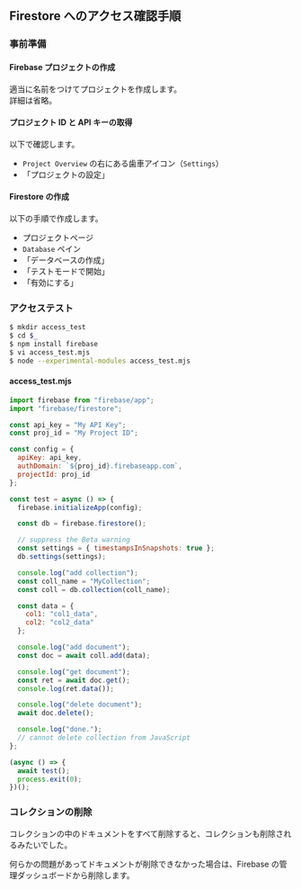 ## Firestore へのアクセス確認手順

### 事前準備

#### Firebase プロジェクトの作成

適当に名前をつけてプロジェクトを作成します。  
詳細は省略。

#### プロジェクト ID と API キーの取得

以下で確認します。

- `Project Overview` の右にある歯車アイコン（`Settings`）
- 「プロジェクトの設定」

#### Firestore の作成

以下の手順で作成します。

- プロジェクトページ
- `Database` ペイン
- 「データベースの作成」
- 「テストモードで開始」
- 「有効にする」

### アクセステスト

````sh
$ mkdir access_test
$ cd $_
$ npm install firebase
$ vi access_test.mjs
$ node --experimental-modules access_test.mjs
````

#### access_test.mjs

````javascript
import firebase from "firebase/app";
import "firebase/firestore";

const api_key = "My API Key";
const proj_id = "My Project ID";

const config = {
  apiKey: api_key,
  authDomain: `${proj_id}.firebaseapp.com`,
  projectId: proj_id
};

const test = async () => {
  firebase.initializeApp(config);

  const db = firebase.firestore();

  // suppress the Beta warning
  const settings = { timestampsInSnapshots: true };
  db.settings(settings);

  console.log("add collection");
  const coll_name = "MyCollection";
  const coll = db.collection(coll_name);

  const data = {
    col1: "col1_data",
    col2: "col2_data"
  };

  console.log("add document");
  const doc = await coll.add(data);

  console.log("get document");
  const ret = await doc.get();
  console.log(ret.data());

  console.log("delete document");
  await doc.delete();

  console.log("done.");
  // cannot delete collection from JavaScript
};

(async () => {
  await test();
  process.exit(0);
})();
````

### コレクションの削除

コレクションの中のドキュメントをすべて削除すると、コレクションも削除されるみたいでした。  

何らかの問題があってドキュメントが削除できなかった場合は、Firebase の管理ダッシュボードから削除します。
